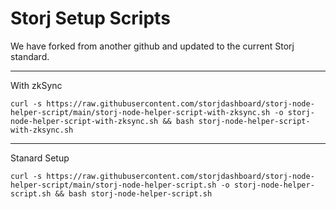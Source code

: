 <h1>Storj Setup Scripts</h1>

<p>
We have forked from another github and updated to the current Storj standard.
</p>
<hr>
<p>With zkSync</p>
<code>curl -s https://raw.githubusercontent.com/storjdashboard/storj-node-helper-script/main/storj-node-helper-script-with-zksync.sh -o storj-node-helper-script-with-zksync.sh && bash storj-node-helper-script-with-zksync.sh
</code>
<hr>
<p></p>
<p>Stanard Setup</p>
<code>curl -s https://raw.githubusercontent.com/storjdashboard/storj-node-helper-script/main/storj-node-helper-script.sh -o storj-node-helper-script.sh && bash storj-node-helper-script.sh
</code>
